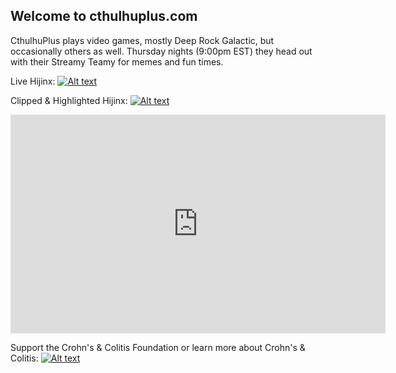 ## Welcome to cthulhuplus.com

CthulhuPlus plays video games, mostly Deep Rock Galactic, but occasionally others as well. Thursday nights (9:00pm EST) they head out with their Streamy Teamy for memes and fun times.

Live Hijinx: [![Alt text](https://image.flaticon.com/icons/png/512/356/356001.png)](https://twitch.tv/cthulhuplus)

Clipped & Highlighted Hijinx: [![Alt text](https://image.flaticon.com/icons/png/512/187/187209.png)](https://youtube.com/cthulhuplus)
 
<!-- Add a placeholder for the Twitch embed -->
<div id="twitch-embed"></div>

<!-- Load the Twitch embed script -->
<script src="https://player.twitch.tv/js/embed/v1.js"></script>

<!-- Create a Twitch.Player object. This will render within the placeholder div -->
<script type="text/javascript">
  new Twitch.Player("twitch-embed", {
    channel: "cthulhuplus"
  });
</script>
<p>
<embed height="350" width="600" src="https://youtu.be/pu6Cdz1FeNQ">

Support the Crohn's & Colitis Foundation or learn more about Crohn's & Colitis:
[![Alt text](https://yt3.ggpht.com/-QTGZnugLqnU/AAAAAAAAAAI/AAAAAAAAAAA/_e1-Ur3Bn2k/s900-c-k-no-mo-rj-c0xffffff/photo.jpg)](https://www.crohnscolitisfoundation.org/)
